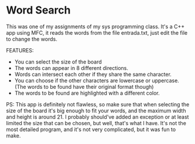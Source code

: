 # Word Search
 This was one of my assignments of my sys programming class.
It's a C++ app using MFC, it reads the words from the file entrada.txt, just edit the file to change the words.

 FEATURES: 
 - You can select the size of the board
 - The words can appear in 8 different directions.
 - Words can intersect each other if they share the same character.
 - You can choose if the other characters are lowercase or uppercase. (The words to be found have their original format though)
 - The words to be found are highlighted with a different color.

PS: This app is definitely not flawless, so make sure that when selecting the size of the board it's big enough to fit your words, and the maximum width and height is around 21.
I probably should've added an exception or at least limited the size that can be chosen, but well, that's what I have. It's not the most detailed program, and it's not very complicated, but it was fun to make.
